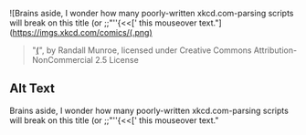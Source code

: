 ![Brains aside, I wonder how many poorly-written xkcd.com-parsing scripts will break on this title (or ;;"''{<<\[' this mouseover text."](https://imgs.xkcd.com/comics/(.png)
> "[(](https://xkcd.com/859/)", by Randall Munroe, licensed under Creative Commons Attribution-NonCommercial 2.5 License

## Alt Text
Brains aside, I wonder how many poorly-written xkcd.com-parsing scripts will break on this title (or ;;"''{<<\[' this mouseover text."
